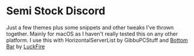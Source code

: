 # Semi Stock Discord
 Just a few themes plus some snippets and other tweaks I've thrown together. Mainly for macOS as I haven't really tested this on any other platform.
 I use this with HorizontalServerList by GibbuPCStuff and [Bottom Bar](https://github.com/luckfire/bottombar) by [LuckFire](https://github.com/luckfire/bottombar)